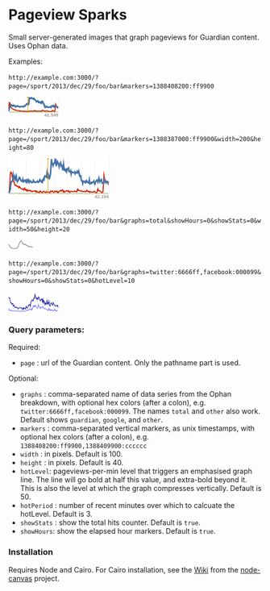 Pageview Sparks
===============

Small server-generated images that graph pageviews for Guardian content. Uses Ophan data. 

Examples:

`http://example.com:3000/?page=/sport/2013/dec/29/foo/bar&markers=1388408200:ff9900`

![example1](./example1.png)

`http://example.com:3000/?page=/sport/2013/dec/29/foo/bar&markers=1388387000:ff9900&width=200&height=80`

![example2](./example2.png)

`http://example.com:3000/?page=/sport/2013/dec/29/foo/bar&graphs=total&showHours=0&showStats=0&width=50&height=20`

![example3](./example3.png)

`http://example.com:3000/?page=/sport/2013/dec/29/foo/bar&graphs=twitter:6666ff,facebook:000099&showHours=0&showStats=0&hotLevel=10`

![example4](./example4.png)

### Query parameters:

Required:
* `page` : url of the Guardian content. Only the pathname part is used.

Optional:
* `graphs` : comma-separated name of data series from the Ophan breakdown, with optional hex colors (after a colon), e.g. `twitter:6666ff,facebook:000099`. The names `total` and `other` also work. Default shows `guardian`, `google`, and `other`.
* `markers` : comma-separated vertical markers, as unix timestamps, with optional hex colors (after a colon), e.g. `1388408200:ff9900,1388409900:cccccc`
* `width` : in pixels. Default is 100.
* `height` : in pixels. Default is 40.
* `hotLevel`:  pageviews-per-min level that triggers an emphasised graph line. The line will go bold at half this value, and extra-bold beyond it. This is also the level at which the graph compresses vertically. Default is 50.
* `hotPeriod` : number of recent minutes over which to calcuate the hotLevel. Default is 3.
* `showStats` : show the total hits counter. Default is `true`.
* `showHours`:  show the elapsed hour markers. Default is `true`.


### Installation

Requires Node and Cairo. For Cairo installation, see the [Wiki](https://github.com/LearnBoost/node-canvas/wiki/_pages) from the [node-canvas](https://github.com/LearnBoost/node-canvas) project.
